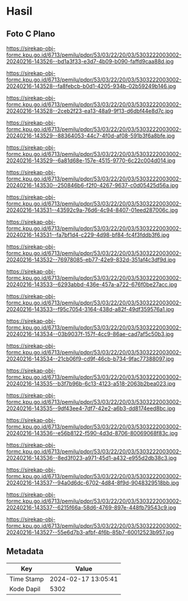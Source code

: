 # Hasil

## Foto C Plano

https://sirekap-obj-formc.kpu.go.id/6713/pemilu/pdpr/53/03/22/20/03/5303222003002-20240216-143526--bd1a3f33-e3d7-4b09-b090-faffd9caa88d.jpg

https://sirekap-obj-formc.kpu.go.id/6713/pemilu/pdpr/53/03/22/20/03/5303222003002-20240216-143528--fa8febcb-b0d1-4205-934b-02b59249b146.jpg

https://sirekap-obj-formc.kpu.go.id/6713/pemilu/pdpr/53/03/22/20/03/5303222003002-20240216-143528--2ceb2f23-ea13-48a9-9f13-d6dbf44e8d7c.jpg

https://sirekap-obj-formc.kpu.go.id/6713/pemilu/pdpr/53/03/22/20/03/5303222003002-20240216-143529--88364053-44c7-4f0d-af08-591b3f6a8bfe.jpg

https://sirekap-obj-formc.kpu.go.id/6713/pemilu/pdpr/53/03/22/20/03/5303222003002-20240216-143529--6a81d68e-157e-4515-9770-6c22c004d014.jpg

https://sirekap-obj-formc.kpu.go.id/6713/pemilu/pdpr/53/03/22/20/03/5303222003002-20240216-143530--250846b6-f2f0-4267-9637-c0d05425d56a.jpg

https://sirekap-obj-formc.kpu.go.id/6713/pemilu/pdpr/53/03/22/20/03/5303222003002-20240216-143531--43592c9a-76d6-4c94-8407-01eed287006c.jpg

https://sirekap-obj-formc.kpu.go.id/6713/pemilu/pdpr/53/03/22/20/03/5303222003002-20240216-143531--fa7bf1d4-c229-4d98-bf84-fc4f3fddb3f6.jpg

https://sirekap-obj-formc.kpu.go.id/6713/pemilu/pdpr/53/03/22/20/03/5303222003002-20240216-143532--76978085-eb77-42e9-832d-351af4c3df9d.jpg

https://sirekap-obj-formc.kpu.go.id/6713/pemilu/pdpr/53/03/22/20/03/5303222003002-20240216-143533--6293abbd-436e-457a-a722-676f0be27acc.jpg

https://sirekap-obj-formc.kpu.go.id/6713/pemilu/pdpr/53/03/22/20/03/5303222003002-20240216-143533--f95c7054-3164-438d-a82f-49df359576a1.jpg

https://sirekap-obj-formc.kpu.go.id/6713/pemilu/pdpr/53/03/22/20/03/5303222003002-20240216-143534--03b9037f-157f-4cc9-86ae-cad7af5c50b3.jpg

https://sirekap-obj-formc.kpu.go.id/6713/pemilu/pdpr/53/03/22/20/03/5303222003002-20240216-143534--21cb06f9-cd9f-46cb-b734-9fac77388097.jpg

https://sirekap-obj-formc.kpu.go.id/6713/pemilu/pdpr/53/03/22/20/03/5303222003002-20240216-143535--b3f7b96b-6c13-4123-a518-2063b2bea023.jpg

https://sirekap-obj-formc.kpu.go.id/6713/pemilu/pdpr/53/03/22/20/03/5303222003002-20240216-143535--9df43ee4-7df7-42e2-a6b3-dd8174eed8bc.jpg

https://sirekap-obj-formc.kpu.go.id/6713/pemilu/pdpr/53/03/22/20/03/5303222003002-20240216-143536--e56b8122-f590-4d3d-8706-80069068f83c.jpg

https://sirekap-obj-formc.kpu.go.id/6713/pemilu/pdpr/53/03/22/20/03/5303222003002-20240216-143536--8ed3f023-a971-45d1-a432-e955d2db38c3.jpg

https://sirekap-obj-formc.kpu.go.id/6713/pemilu/pdpr/53/03/22/20/03/5303222003002-20240216-143537--94a0d6dc-6702-4d84-8f9d-9048329518bb.jpg

https://sirekap-obj-formc.kpu.go.id/6713/pemilu/pdpr/53/03/22/20/03/5303222003002-20240216-143537--6215f66a-58d6-4769-897e-448fb79543c9.jpg

https://sirekap-obj-formc.kpu.go.id/6713/pemilu/pdpr/53/03/22/20/03/5303222003002-20240216-143527--55e6d7b3-afbf-4f6b-85b7-60012523b957.jpg


## Metadata

| Key        | Value               |
| ---------- | ------------------- |
| Time Stamp | 2024-02-17 13:05:41 |
| Kode Dapil | 5302                |



